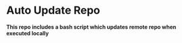# Auto Update Repo

**This repo includes a bash script which updates remote repo when executed locally**